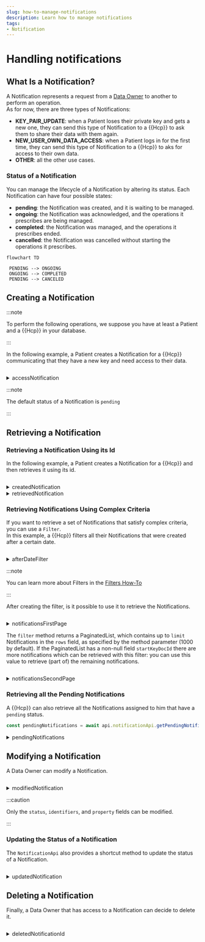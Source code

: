 ```yaml
---
slug: how-to-manage-notifications
description: Learn how to manage notifications
tags:
- Notification
---
```


# Handling notifications

## What Is a Notification?

A Notification represents a request from a [Data Owner](/{{sdk}}/glossary#data-owner) to another to perform 
an operation.  
As for now, there are three types of Notifications:

* **KEY_PAIR_UPDATE**: when a Patient loses their private key and gets a new one, they can send this type of Notification to a {{Hcp}} to ask them to share their data with them again.
* **NEW_USER_OWN_DATA_ACCESS**: when a Patient logs in for the first time, they can send this type of Notification to a {{Hcp}} to aks for access to their own data.
* **OTHER**: all the other use cases.

### Status of a Notification

You can manage the lifecycle of a Notification by altering its status. Each Notification can have four possible states:

* **pending**: the Notification was created, and it is waiting to be managed.
* **ongoing**: the Notification was acknowledged, and the operations it prescribes are being managed.
* **completed**: the Notification was managed, and the operations it prescribes ended.
* **cancelled**: the Notification was cancelled without starting the operations it prescribes.

```mermaid
flowchart TD
 
 PENDING --> ONGOING
 ONGOING --> COMPLETED
 PENDING --> CANCELED
```

## Creating a Notification

:::note

To perform the following operations, we suppose you have at least a Patient and a {{Hcp}} in your database.

:::

In the following example, a Patient creates a Notification for a {{Hcp}} communicating that they have a new
 key and need access to their data.

<!-- file://code-samples/{{sdk}}/how-to/manage-notifications/index.mts snippet:create a notification as patient-->
```typescript
```

<!-- output://code-samples/{{sdk}}/how-to/manage-notifications/accessNotification.txt -->
<details>
<summary>accessNotification</summary>

```json
```
</details>

:::note

The default status of a Notification is `pending`

:::

## Retrieving a Notification

### Retrieving a Notification Using its Id

In the following example, a Patient creates a Notification for a {{Hcp}} and then retrieves it using its
 id.

<!-- file://code-samples/{{sdk}}/how-to/manage-notifications/index.mts snippet:creates a notification, then retrieves it-->
```typescript
```

<!-- output://code-samples/{{sdk}}/how-to/manage-notifications/createdNotification.txt -->
<details>
<summary>createdNotification</summary>

```json
```
</details>

<!-- output://code-samples/{{sdk}}/how-to/manage-notifications/retrievedNotification.txt -->
<details>
<summary>retrievedNotification</summary>

```json
```
</details>

### Retrieving Notifications Using Complex Criteria

If you want to retrieve a set of Notifications that satisfy complex criteria, you can use a `Filter`.  
In this example, a {{Hcp}} filters all their Notifications that were created after a certain date.

<!-- file://code-samples/{{sdk}}/how-to/manage-notifications/index.mts snippet:creates after date filter-->
```typescript
```

<!-- output://code-samples/{{sdk}}/how-to/manage-notifications/afterDateFilter.txt -->
<details>
<summary>afterDateFilter</summary>

```json
```
</details>

:::note

You can learn more about Filters in the [Filters How-To](/{{sdk}}/how-to/how-to-filter-data-with-advanced-search-criteria)

:::

After creating the filter, is it possible to use it to retrieve the Notifications.

<!-- file://code-samples/{{sdk}}/how-to/manage-notifications/index.mts snippet:gets the first page of results-->
```typescript
```

<!-- output://code-samples/{{sdk}}/how-to/manage-notifications/notificationsFirstPage.txt -->
<details>
<summary>notificationsFirstPage</summary>

```json
```
</details>

The `filter` method returns a PaginatedList, which contains up to `limit` Notifications in the `rows` field, as specified by the method parameter (1000 by default).
If the PaginatedList has a non-null field `startKeyDocId` there are more notifications which can be retrieved with this filter: you can use this value to retrieve (part of) the remaining notifications.

<!-- file://code-samples/{{sdk}}/how-to/manage-notifications/index.mts snippet:gets the second page of results-->
```typescript
```

<!-- output://code-samples/{{sdk}}/how-to/manage-notifications/notificationsSecondPage.txt -->
<details>
<summary>notificationsSecondPage</summary>

```json
```
</details>


### Retrieving all the Pending Notifications

A {{Hcp}} can also retrieve all the Notifications assigned to him that have a `pending` status.

<!-- file://code-samples/{{sdk}}/how-to/manage-notifications/index.mts snippet:gets the pending notifications-->
```typescript
const pendingNotifications = await api.notificationApi.getPendingNotificationsAfter()
```

<!-- output://code-samples/{{sdk}}/how-to/manage-notifications/pendingNotifications.txt -->
<details>
<summary>pendingNotifications</summary>

```text
```
</details>


## Modifying a Notification

A Data Owner can modify a Notification.

<!-- file://code-samples/{{sdk}}/how-to/manage-notifications/index.mts snippet:modifies a notification-->
```typescript
```

<!-- output://code-samples/{{sdk}}/how-to/manage-notifications/modifiedNotification.txt -->
<details>
<summary>modifiedNotification</summary>

```json
```
</details>


:::caution

Only the `status`, `identifiers`, and `property` fields can be modified.

:::

### Updating the Status of a Notification

The `NotificationApi` also provides a shortcut method to update the status of a Notification.

<!-- file://code-samples/{{sdk}}/how-to/manage-notifications/index.mts snippet:updates notification status-->
```typescript
```

<!-- output://code-samples/{{sdk}}/how-to/manage-notifications/updatedNotification.txt -->
<details>
<summary>updatedNotification</summary>

```json
```
</details>


## Deleting a Notification

Finally, a Data Owner that has access to a Notification can decide to delete it.

<!-- file://code-samples/{{sdk}}/how-to/manage-notifications/index.mts snippet:deletes a notification-->
```typescript
```

<!-- output://code-samples/{{sdk}}/how-to/manage-notifications/deletedNotificationId.txt -->
<details>
<summary>deletedNotificationId</summary>

```text
```
</details>
